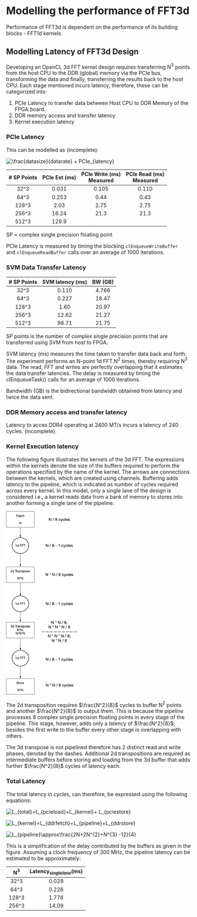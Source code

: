 # Modelling the performance of FFT3d

Performance of FFT3d is dependent on the performance of its building blocks - FFT1d kernels.

## Modelling Latency of FFT3d Design

Developing an OpenCL 3d FFT kernel design requires transferring N$`^3`$ points from the host CPU to the DDR (global) memory via the PCIe bus, transforming the data and finally, transferring the results back to the host CPU. Each stage mentioned incurs latency, therefore, these can be categorized into:

1. PCIe Latency to transfer data between Host CPU to DDR Memory of the FPGA board.
2. DDR memory access and transfer latency
3. Kernel execution latency

### PCIe Latency

This can be modelled as (incomplete):

![\frac{datasize}{datarate} + PCIe_{latency}](https://latex.codecogs.com/svg.latex?\frac{datasize}{datarate}&plus;PCIe_{latency})

| # SP Points | PCIe Est (ms) | PCIe Write (ms)<br>Measured | PCIe Read (ms)<br>Measured |
|:-----------:|:-------------:|:---------------------------:|:--------------------------:|
|     32^3    |     0.031     |            0.105            |            0.110           |
|     64^3    |     0.253     |             0.44            |            0.43            |
|    128^3    |      2.03     |             2.75            |            2.75            |
|    256^3    |     16.24     |             21.3            |            21.3            |
|    512^3    |     129.9     |                             |                            |                |

SP = complex single precision floating point

PCIe Latency is measured by timing the blocking `clEnqueueWriteBuffer ` and `clEnqueueReadBuffer` calls over an average of 1000 iterations.

### SVM Data Transfer Latency

| # SP Points | SVM latency (ms) | BW (GB) |
|:-----------:|:--------:|:-------:|
|     32^3    |   0.110  |  4.766  |
|     64^3    |   0.227  |  18.47  |
|    128^3    |   1.60   |  20.97  |
|    256^3    |   12.62  |  21.27  |
|    512^3    |   98.71  |  21.75  |

SP points is the number of complex single precision points that are transferred using SVM from host to FPGA.

SVM latency (ms) measures the time taken to transfer data back and forth. The experiment performs an N-point 1d FFT N$`^2`$ times, thereby requiring N$`^3`$ data. The read, FFT and writes are perfectly overlapping that it estimates the data transfer latencies. The delay is measured by timing the clEnqueueTask() calls for an average of 1000 iterations.

Bandwidth (GB) is the bidirectional bandwidth obtained from latency and twice the data sent.

### DDR Memory access and transfer latency

Latency to acces DDR4 operating at 2400 MT/s incurs a latency of 240 cycles. (incomplete).

### Kernel Execution latency

The following figure illustrates the kernels of the 3d FFT. The expressions within the kernels denote the size of the buffers required to perform the operations specified by the name of the kernel. The arrows are connections between the kernels, which are created using channels. Buffering adds latency to the pipeline, which is indicated as number of cycles required across every kernel. In this model, only a single lane of the design is considered i.e., a kernel reads data from a bank of memory to stores into another forming a single lane of the pipeline.

<img src="common/fft3d_singlebank_latency.png" alt="FFT3d single lane model of latency"	title="FFT3d single lane model of latency" width="200" height="500" />

The 2d transposition requires $`\frac{N^2}{8}`$ cycles to buffer N$`^2`$ points and another $`\frac{N^2}{8}`$ to output them. This is because the pipeline processes 8 complex single precision floating points in every stage of the pipeline. This stage, however, adds only a latency of $`\frac{N^2}{8}`$; besides the first write to the buffer every other stage is overlapping with others.

The 3d transpose is not pipelined therefore has 2 distinct read and write phases, denoted by the dashes. Additional 2d transpositions are required as intermediate buffers before storing and loading from the 3d buffer that adds further $`\frac{N^2}{8}`$ cycles of latency each.

### Total Latency

The total latency in cycles, can therefore, be expressed using the following equations:

![L_{total}=L_{pcieload}+L_{kernel}+ L_{pciestore}](https://latex.codecogs.com/svg.latex?L_{total}=L_{pcieload}&plus;L_{kernel}&plus;L_{pciestore})

![L_{kernel}=L_{ddrfetch}+L_{pipeline}+L_{ddrstore}](https://latex.codecogs.com/svg.latex?L_{kernel}=L_{ddrfetch}&plus;L_{pipeline}&plus;L_{ddrstore})

![L_{pipeline}\approx\frac{2*N+2*N^{2}+N^{3} -12}{4}](https://latex.codecogs.com/svg.latex?L_{pipeline}\approx\frac{2*N&plus;2*N^{2}&plus;N^{3}&space;-12}{4})

This is a simplification of the delay contributed by the buffers as given in the figure. Assuming a clock frequency of 300 MHz, the pipeline latency can be estimated to be approximately:

|  N$`^3`$  | Latency$`_{singlelane}`$(ms) |
|:-----:|:-----------------------:|
| 32^3  | 0.029                   |
| 64^3  | 0.226                   |
| 128^3 | 1.776                   |
| 256^3 | 14.09                   |
